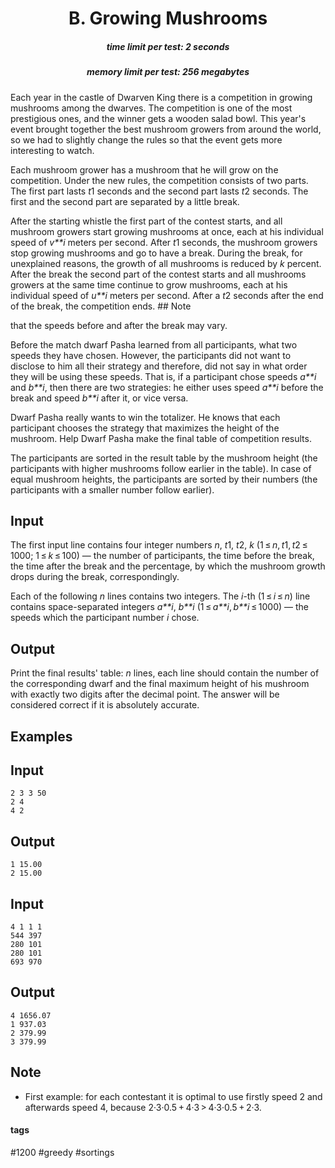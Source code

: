 <h1 style='text-align: center;'> B. Growing Mushrooms</h1>

<h5 style='text-align: center;'>time limit per test: 2 seconds</h5>
<h5 style='text-align: center;'>memory limit per test: 256 megabytes</h5>

Each year in the castle of Dwarven King there is a competition in growing mushrooms among the dwarves. The competition is one of the most prestigious ones, and the winner gets a wooden salad bowl. This year's event brought together the best mushroom growers from around the world, so we had to slightly change the rules so that the event gets more interesting to watch.

Each mushroom grower has a mushroom that he will grow on the competition. Under the new rules, the competition consists of two parts. The first part lasts *t*1 seconds and the second part lasts *t*2 seconds. The first and the second part are separated by a little break.

After the starting whistle the first part of the contest starts, and all mushroom growers start growing mushrooms at once, each at his individual speed of *v**i* meters per second. After *t*1 seconds, the mushroom growers stop growing mushrooms and go to have a break. During the break, for unexplained reasons, the growth of all mushrooms is reduced by *k* percent. After the break the second part of the contest starts and all mushrooms growers at the same time continue to grow mushrooms, each at his individual speed of *u**i* meters per second. After a *t*2 seconds after the end of the break, the competition ends. ## Note

 that the speeds before and after the break may vary.

Before the match dwarf Pasha learned from all participants, what two speeds they have chosen. However, the participants did not want to disclose to him all their strategy and therefore, did not say in what order they will be using these speeds. That is, if a participant chose speeds *a**i* and *b**i*, then there are two strategies: he either uses speed *a**i* before the break and speed *b**i* after it, or vice versa.

Dwarf Pasha really wants to win the totalizer. He knows that each participant chooses the strategy that maximizes the height of the mushroom. Help Dwarf Pasha make the final table of competition results.

The participants are sorted in the result table by the mushroom height (the participants with higher mushrooms follow earlier in the table). In case of equal mushroom heights, the participants are sorted by their numbers (the participants with a smaller number follow earlier).

## Input

The first input line contains four integer numbers *n*, *t*1, *t*2, *k* (1 ≤ *n*, *t*1, *t*2 ≤ 1000; 1 ≤ *k* ≤ 100) — the number of participants, the time before the break, the time after the break and the percentage, by which the mushroom growth drops during the break, correspondingly.

Each of the following *n* lines contains two integers. The *i*-th (1 ≤ *i* ≤ *n*) line contains space-separated integers *a**i*, *b**i* (1 ≤ *a**i*, *b**i* ≤ 1000) — the speeds which the participant number *i* chose.

## Output

Print the final results' table: *n* lines, each line should contain the number of the corresponding dwarf and the final maximum height of his mushroom with exactly two digits after the decimal point. The answer will be considered correct if it is absolutely accurate.

## Examples

## Input


```
2 3 3 50  
2 4  
4 2  

```
## Output


```
1 15.00  
2 15.00  

```
## Input


```
4 1 1 1  
544 397  
280 101  
280 101  
693 970  

```
## Output


```
4 1656.07  
1 937.03  
2 379.99  
3 379.99  

```
## Note

* First example: for each contestant it is optimal to use firstly speed 2 and afterwards speed 4, because 2·3·0.5 + 4·3 > 4·3·0.5 + 2·3.


#### tags 

#1200 #greedy #sortings 
